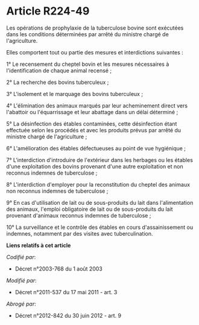 # Article R224-49

Les opérations de prophylaxie de la tuberculose bovine sont exécutées dans les conditions déterminées par arrêté du ministre
chargé de l'agriculture.

Elles comportent tout ou partie des mesures et interdictions suivantes :

1° Le recensement du cheptel bovin et les mesures nécessaires à l'identification de chaque animal recensé ;

2° La recherche des bovins tuberculeux ;

3° L'isolement et le marquage des bovins tuberculeux ;

4° L'élimination des animaux marqués par leur acheminement direct vers l'abattoir ou  l'équarrissage et leur abattage dans un
délai déterminé ;

5° La désinfection des étables contaminées, cette désinfection étant effectuée selon les procédés et avec les produits prévus
par arrêté du ministre chargé de l'agriculture ;

6° L'amélioration des étables défectueuses au point de vue hygiénique ;

7° L'interdiction d'introduire de l'extérieur dans les herbages ou les étables d'une exploitation des bovins provenant d'une
autre exploitation et non reconnus indemnes de tuberculose ;

8° L'interdiction d'employer pour la reconstitution du cheptel des animaux non reconnus indemnes de tuberculose ;

9° En cas d'utilisation de lait ou de sous-produits du lait dans l'alimentation des animaux, l'emploi obligatoire de lait ou
de sous-produits du lait provenant d'animaux reconnus indemnes de tuberculose ;

10° La surveillance et le contrôle des étables en cours d'assainissement ou indemnes, notamment par des visites avec
tuberculination.

**Liens relatifs à cet article**

_Codifié par_:

  - Décret n°2003-768 du 1 août 2003

_Modifié par_:

  - Décret n°2011-537 du 17 mai 2011 - art. 3

_Abrogé par_:

  - Décret n°2012-842 du 30 juin 2012 - art. 9
